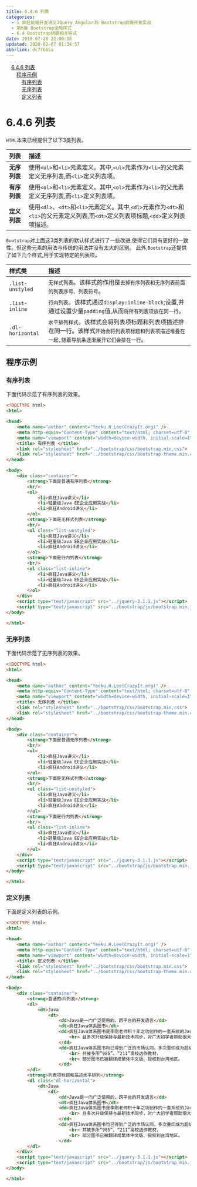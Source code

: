 ```yaml
---
title: 6.4.6 列表
categories: 
  - 5 疯狂前端开发讲义JQuery AngularJS Bootstrap前端开发实战
  - 第6章 Bootstrap全局样式
  - 6.4 Bootstrap排版相关样式
date: 2019-07-28 22:00:38
updated: 2020-02-07 01:34:57
abbrlink: dc77665a
---
```

<div id='my_toc'><a href="/JavaReadingNotes/dc77665a/#6-4-6-列表" class="header_1">6.4.6 列表</a>&nbsp;<br><a href="/JavaReadingNotes/dc77665a/#程序示例" class="header_2">程序示例</a>&nbsp;<br><a href="/JavaReadingNotes/dc77665a/#有序列表" class="header_3">有序列表</a>&nbsp;<br><a href="/JavaReadingNotes/dc77665a/#无序列表" class="header_3">无序列表</a>&nbsp;<br><a href="/JavaReadingNotes/dc77665a/#定义列表" class="header_3">定义列表</a>&nbsp;<br></div>
<style>.header_1{margin-left: 1em;}.header_2{margin-left: 2em;}.header_3{margin-left: 3em;}.header_4{margin-left: 4em;}.header_5{margin-left: 5em;}.header_6{margin-left: 6em;}</style>
<!--more-->
<script>if (navigator.platform.search('arm')==-1){document.getElementById('my_toc').style.display = 'none';}var e,p = document.getElementsByTagName('p');while (p.length>0) {e = p[0];e.parentElement.removeChild(e);}</script>

<!--end-->
<!--SSTStart-->
# 6.4.6 列表 #
`HTML`本来已经提供了以下3类列表。
<!--replace:ul=U L&ol=O L-->

|列表|描述|
|:---|:---|
|**无序列表**|使用`<ul>`和`<li>`元素定义。其中,`<ul>`元素作为`<li>`的父元素定义无序列表,而`<li>`定义列表项。|
|**有序列表**|使用`<ol>`和`<li>`元素定义。其中,`<ol>`元素作为`<li>`的父元素定义无序列表,而`<li>`定义列表项。|
|**定义列表**|使用`<dl>`、`<dt>`和`<li>`元素定义。其中,`<dl>`元素作为`<dt>`和`<li>`的父元素定义列表,而`<dt>`定义列表项标题,`<dd>`定义列表项描述。|

`Bootstrap`对上面这3类列表的默认样式进行了一些改进,使得它们具有更好的一致性。但这些元素的用法与传统的用法并没有太大的区别。
此外,`Bootstrap`还提供了如下几个样式,用于实现特定的列表项。

|样式类|描述|
|:---|:---|
|`.list-unstyled`|`无样式列表`。该样式的作用是`去掉有序列表和无序列表前面的列表序号、列表符号`。|
|`.list-inline`|`行内列表`。该样式通过`display:inline-block`;设置,并通过设置少量`padding`值,从而`将所有列表项放在同一行`。|
|`.dl-horizontal`|`水平排列样式`。该样式会将列表项标题和列表项描述排在同一行。该样式`开始会将列表项标题和列表项描述堆叠在一起,随着导航条逐渐展开它们会排在一行`。|
<!--SSTStop-->
## 程序示例 ##
### 有序列表 ###
下面代码示范了有序列表的效果。
```html
<!DOCTYPE html>
<html>

<head>
    <meta name="author" content="Yeeku.H.Lee(CrazyIt.org)" />
    <meta http-equiv="Content-Type" content="text/html; charset=utf-8" />
    <meta name="viewport" content="width=device-width, initial-scale=1">
    <title> 有序列表 </title>
    <link rel="stylesheet" href="../bootstrap/css/bootstrap.min.css">
    <link rel="stylesheet" href="../bootstrap/css/bootstrap-theme.min.css">
</head>

<body>
    <div class="container">
        <strong>下面是普通有序列表</strong>
        <br/>
        <ol>
            <li>疯狂Java讲义</li>
            <li>轻量级Java EE企业应用实战</li>
            <li>疯狂Android讲义</li>
        </ol>
        <strong>下面是无样式列表</strong>
        <br/>
        <ol class="list-unstyled">
            <li>疯狂Java讲义</li>
            <li>轻量级Java EE企业应用实战</li>
            <li>疯狂Android讲义</li>
        </ol>
        <strong>下面是行内列表</strong>
        <br/>
        <ol class="list-inline">
            <li>疯狂Java讲义</li>
            <li>轻量级Java EE企业应用实战</li>
            <li>疯狂Android讲义</li>
        </ol>
    </div>
    <script type="text/javascript" src="../jquery-3.1.1.js"></script>
    <script type="text/javascript" src="../bootstrap/js/bootstrap.min.js"></script>
</body>

</html>
```
### 无序列表 ###
下面代码示范了无序列表的效果。
```html
<!DOCTYPE html>
<html>

<head>
    <meta name="author" content="Yeeku.H.Lee(CrazyIt.org)" />
    <meta http-equiv="Content-Type" content="text/html; charset=utf-8" />
    <meta name="viewport" content="width=device-width, initial-scale=1">
    <title> 无序列表 </title>
    <link rel="stylesheet" href="../bootstrap/css/bootstrap.min.css">
    <link rel="stylesheet" href="../bootstrap/css/bootstrap-theme.min.css">
</head>

<body>
    <div class="container">
        <strong>下面是普通无序列表</strong>
        <br/>
        <ul>
            <li>疯狂Java讲义</li>
            <li>轻量级Java EE企业应用实战</li>
            <li>疯狂Android讲义</li>
        </ul>
        <strong>下面是无样式列表</strong>
        <br/>
        <ul class="list-unstyled">
            <li>疯狂Java讲义</li>
            <li>轻量级Java EE企业应用实战</li>
            <li>疯狂Android讲义</li>
        </ul>
        <strong>下面是行内列表</strong>
        <br/>
        <ul class="list-inline">
            <li>疯狂Java讲义</li>
            <li>轻量级Java EE企业应用实战</li>
            <li>疯狂Android讲义</li>
        </ul>
    </div>
    <script type="text/javascript" src="../jquery-3.1.1.js"></script>
    <script type="text/javascript" src="../bootstrap/js/bootstrap.min.js"></script>
</body>

</html>
```
### 定义列表 ###
下面是定义列表的示例。
```html
<!DOCTYPE html>
<html>

<head>
    <meta name="author" content="Yeeku.H.Lee(CrazyIt.org)" />
    <meta http-equiv="Content-Type" content="text/html; charset=utf-8" />
    <meta name="viewport" content="width=device-width, initial-scale=1">
    <title> 定义列表 </title>
    <link rel="stylesheet" href="../bootstrap/css/bootstrap.min.css">
    <link rel="stylesheet" href="../bootstrap/css/bootstrap-theme.min.css">
</head>

<body>
    <div class="container">
        <strong>普通的dl列表</strong>
        <dl>
            <dt>Java
                <dt>
                    <dd>Java是一门广泛使用的、跨平台的开发语言</dd>
                    <dt>疯狂Java体系图书</dt>
                    <dd>疯狂Java体系图书是李刚老师积十年之功创作的一套系统的Java学习图书，
                        <br> 且多次升级保持与最新技术同步，对广大初学者帮助很大。
                    </dd>
                    <dd>疯狂Java体系图书均已得到广泛的市场认同，多次重印成为超级畅销图书，
                        <br> 并被多所“985”、“211”高校选作教材，
                        <br> 部分图书已被翻译成繁体中文版、授权到台湾地区。
                    </dd>
        </dl>
        <strong>列表项标题和描述水平排列</strong>
        <dl class="dl-horizontal">
            <dt>Java
                <dt>
                    <dd>Java是一门广泛使用的、跨平台的开发语言</dd>
                    <dt>疯狂Java体系图书</dt>
                    <dd>疯狂Java体系图书是李刚老师积十年之功创作的一套系统的Java学习图书，
                        <br> 且多次升级保持与最新技术同步，对广大初学者帮助很大。
                    </dd>
                    <dd>疯狂Java体系图书均已得到广泛的市场认同，多次重印成为超级畅销图书，
                        <br> 并被多所“985”、“211”高校选作教材，
                        <br> 部分图书已被翻译成繁体中文版、授权到台湾地区。
                    </dd>
        </dl>
    </div>
    <script type="text/javascript" src="../jquery-3.1.1.js"></script>
    <script type="text/javascript" src="../bootstrap/js/bootstrap.min.js"></script>
</body>

</html>
```
